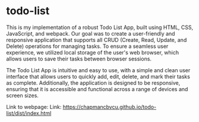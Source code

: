 # todo-list
This is my implementation of a robust Todo List App, built using HTML, CSS, JavaScript, and webpack. Our goal was to create a user-friendly and responsive application that supports all CRUD (Create, Read, Update, and Delete) operations for managing tasks. To ensure a seamless user experience, we utilized local storage of the user's web browser, which allows users to save their tasks between browser sessions. 

The Todo List App is intuitive and easy to use, with a simple and clean user interface that allows users to quickly add, edit, delete, and mark their tasks as complete. Additionally, the application is designed to be responsive, ensuring that it is accessible and functional across a range of devices and screen sizes.



Link to webpage: Link: https://chapmancbvcu.github.io/todo-list/dist/index.html